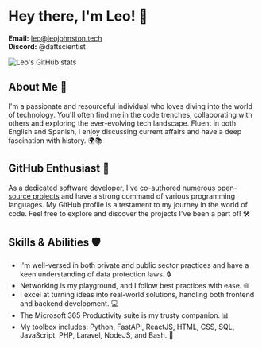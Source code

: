 # Hey there, I'm Leo! 👋

**Email:** leo@leojohnston.tech  
**Discord:** @daftscientist

![Leo's GitHub stats](https://github-readme-stats.vercel.app/api?username=Daftscientist&show_icons=true&theme=transparent)


## About Me 🚀

I'm a passionate and resourceful individual who loves diving into the world of technology. You'll often find me in the code trenches, collaborating with others and exploring the ever-evolving tech landscape. Fluent in both English and Spanish, I enjoy discussing current affairs and have a deep fascination with history. 🌍📚

## GitHub Enthusiast 🌟

As a dedicated software developer, I've co-authored [numerous open-source projects](https://pypi.org/user/dafty144/) and have a strong command of various programming languages. My GitHub profile is a testament to my journey in the world of code. Feel free to explore and discover the projects I've been a part of! 🛠️

## Skills & Abilities 🛡️

- I'm well-versed in both private and public sector practices and have a keen understanding of data protection laws. 🔒
- Networking is my playground, and I follow best practices with ease. 🌐
- I excel at turning ideas into real-world solutions, handling both frontend and backend development. 💻
- The Microsoft 365 Productivity suite is my trusty companion. 📊
- My toolbox includes: Python, FastAPI, ReactJS, HTML, CSS, SQL, JavaScript, PHP, Laravel, NodeJS, and Bash. 🧰



